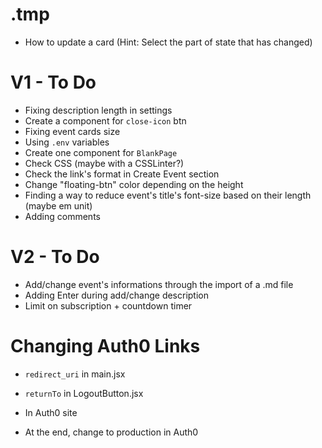 # .tmp

- How to update a card (Hint: Select the part of state that has changed)

# V1 - To Do

- Fixing description length in settings
- Create a component for `close-icon` btn
- Fixing event cards size
- Using `.env` variables
- Create one component for `BlankPage`
- Check CSS (maybe with a CSSLinter?)
- Check the link's format in Create Event section
- Change "floating-btn" color depending on the height
- Finding a way to reduce event's title's font-size based on their length (maybe em unit)
- Adding comments

# V2 - To Do

- Add/change event's informations through the import of a .md file
- Adding Enter during add/change description
- Limit on subscription + countdown timer

# Changing Auth0 Links

- `redirect_uri` in main.jsx
- `returnTo` in LogoutButton.jsx
- In Auth0 site

- At the end, change to production in Auth0
